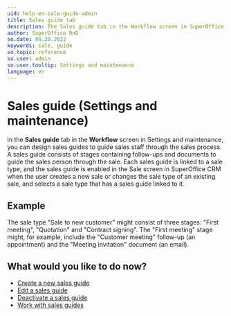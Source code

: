 ```yaml
---
uid: help-en-sale-guide-admin
title: Sales guide tab 
description: The Sales guide tab in the Workflow screen in SuperOffice.
author: SuperOffice RnD
so.date: 06.29.2022
keywords: sale, guide
so.topic: reference
so.user: admin
so.user.tooltip: Settings and maintenance
language: en
---
```


# Sales guide (Settings and maintenance)

In the **Sales guide** tab in the **Workflow** screen in Settings and maintenance, you can design sales guides to guide sales staff through the sales process. A sales guide consists of stages containing follow-ups and documents to guide the sales person through the sale. Each sales guide is linked to a sale type, and the sales guide is enabled in the Sale screen in SuperOffice CRM when the user creates a new sale or changes the sale type of an existing sale, and selects a sale type that has a sales guide linked to it.

## Example

The sale type "Sale to new customer" might consist of three stages: "First meeting", "Quotation" and "Contract signing". The "First meeting" stage might, for example, include the "Customer meeting" follow-up (an appointment) and the "Meeting invitation" document (an email).

## What would you like to do now?

* [Create a new sales guide][1]
* [Edit a sales guide][2]
* [Deactivate a sales guide][3]
* [Work with sales guides][4]

<!-- Referenced links -->
[1]: ../sales-guide/create.md
[2]: ../sales-guide/edit.md
[3]: ../sales-guide/deactivate.md
[4]: ../sales-guide/working-with-sales-guide.md

<!-- Referenced images -->
